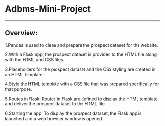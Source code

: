 # Adbms-Mini-Project
***
## Overview: 

1.Pandas is used to clean and prepare the prospect dataset for the website.

2.With a Flask app, the prospect dataset is provided to the HTML file along with the HTML and CSS files.

3.Placeholders for the prospect dataset and the CSS styling are created in an HTML template.

4.Style the HTML template with a CSS file that was prepared specifically for that purpose.

5.Routes in Flask: Routes in Flask are defined to display the HTML template and deliver the prospect dataset to the HTML file.

6.Starting the app: To display the prospect dataset, the Flask app is launched and a web browser window is opened.
